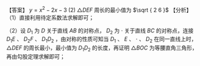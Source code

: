【答案】 $y = x ^ { 2 } - 2 x - 3$ (2) $\triangle D E F$ 周长的最小值为 $\sqrt { 2 6 }$ 【分析】（1）直接利用待定系数法求解即可；

（2）设 $D _ { 1 }$ 为 $D$ 关于直线 $A B$ 的对称点， $D _ { 2 }$ 为 $\cdot$ 关于直线 $B C$ 的对称点，连接 $D _ { 1 } E$ 、 $D _ { 2 } F$ 、 $D _ { 1 } D _ { 2 }$ ，由对称的性质可知当 $D _ { 1 }$ 、 $E$ 、 $\cdot$ 、 $D _ { 2 }$ 在同一直线上时， $\triangle D E F$ 的周长最小，最小值为 $D _ { 1 } D _ { 2 }$ 的长度，再证明 ${ \triangle B O C }$ 为等腰直角三角形，再由勾股定理求解即可；
